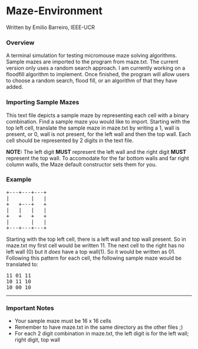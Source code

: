 # Maze-Environment
Written by Emilio Barreiro, IEEE-UCR

### Overview
A terminal simulation for testing micromouse maze solving algorithms. Sample mazes are imported to the program from maze.txt.
The current version only uses a random search approach. I am currently working on a floodfill algorithm to implement. Once finished, the program will allow users to choose a random search, flood fill, or an algorithm of that they have added.

### Importing Sample Mazes
This text file depicts a sample maze by representing each cell with a binary combination. Find a sample maze you would like to import. Starting with the top left cell, translate the sample maze in maze.txt by writing a 1, wall is present, or 0, wall is not present, for the left wall and then the top wall. Each cell should be represented by 2 digits in the text file.

**NOTE:** The left digit **MUST** represent the left wall and the right digit **MUST** represent the top wall.
To accomodate for the far bottom walls and far right column walls, the Maze default constructor sets them for you. 

### Example


<pre>+---+---+---+
|       |   |
+   +---+   +
|   |   |   |
+   +   +   +
|       |   |
+---+---+---+</pre>




Starting with the top left cell, there is a left wall and top wall present. So in maze.txt my first cell would be written 11.
The next cell to the right has no left wall (0) but it *does* have a top wall(1). So it would be written as 01. Following this pattern for each cell, the following sample maze would be translated to:

<pre>11 01 11
10 11 10
10 00 10</pre>

----------------------------------------
### Important Notes

- Your sample maze must be 16 x 16 cells
- Remember to have maze.txt in the same directory as the other files ;)
- For each 2 digit combination in maze.txt, the left digit is for the left wall; right digit, top wall





